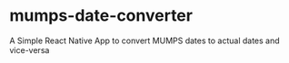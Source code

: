# mumps-date-converter
A Simple React Native App to convert MUMPS dates to actual dates and vice-versa
